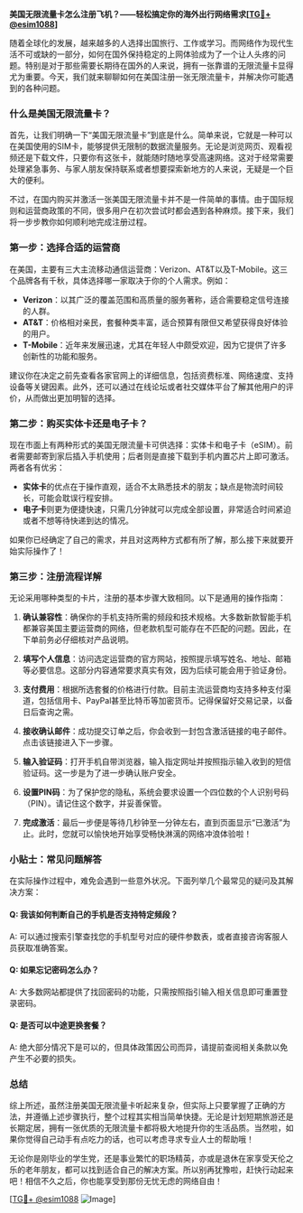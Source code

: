 **美国无限流量卡怎么注册飞机？——轻松搞定你的海外出行网络需求[[TG💪+ @esim1088](https://t.me/s/esim1088)]**

随着全球化的发展，越来越多的人选择出国旅行、工作或学习。而网络作为现代生活不可或缺的一部分，如何在国外保持稳定的上网体验成为了一个让人头疼的问题。特别是对于那些需要长期待在国外的人来说，拥有一张靠谱的无限流量卡显得尤为重要。今天，我们就来聊聊如何在美国注册一张无限流量卡，并解决你可能遇到的各种问题。

### 什么是美国无限流量卡？

首先，让我们明确一下“美国无限流量卡”到底是什么。简单来说，它就是一种可以在美国使用的SIM卡，能够提供无限制的数据流量服务。无论是浏览网页、观看视频还是下载文件，只要你有这张卡，就能随时随地享受高速网络。这对于经常需要处理紧急事务、与家人朋友保持联系或者想要探索新地方的人来说，无疑是一个巨大的便利。

不过，在国内购买并激活一张美国无限流量卡并不是一件简单的事情。由于国际规则和运营商政策的不同，很多用户在初次尝试时都会遇到各种麻烦。接下来，我们将一步步教你如何顺利地完成注册过程。

### 第一步：选择合适的运营商

在美国，主要有三大主流移动通信运营商：Verizon、AT&T以及T-Mobile。这三个品牌各有千秋，具体选择哪一家取决于你的个人需求。例如：

- **Verizon**：以其广泛的覆盖范围和高质量的服务著称，适合需要稳定信号连接的人群。
- **AT&T**：价格相对亲民，套餐种类丰富，适合预算有限但又希望获得良好体验的用户。
- **T-Mobile**：近年来发展迅速，尤其在年轻人中颇受欢迎，因为它提供了许多创新性的功能和服务。

建议你在决定之前先查看各家官网上的详细信息，包括资费标准、网络速度、支持设备等关键因素。此外，还可以通过在线论坛或者社交媒体平台了解其他用户的评价，从而做出更加明智的选择。

### 第二步：购买实体卡还是电子卡？

现在市面上有两种形式的美国无限流量卡可供选择：实体卡和电子卡（eSIM）。前者需要邮寄到家后插入手机使用；后者则是直接下载到手机内置芯片上即可激活。两者各有优劣：

- **实体卡**的优点在于操作直观，适合不太熟悉技术的朋友；缺点是物流时间较长，可能会耽误行程安排。
- **电子卡**则更为便捷快速，只需几分钟就可以完成全部设置，非常适合时间紧迫或者不想等待快递到达的情况。

如果你已经确定了自己的需求，并且对这两种方式都有所了解，那么接下来就要开始实际操作了！

### 第三步：注册流程详解

无论采用哪种类型的卡片，注册的基本步骤大致相同。以下是通用的操作指南：

1. **确认兼容性**：确保你的手机支持所需的频段和技术规格。大多数新款智能手机都兼容美国主要运营商的网络，但老款机型可能存在不匹配的问题。因此，在下单前务必仔细核对产品说明。
   
2. **填写个人信息**：访问选定运营商的官方网站，按照提示填写姓名、地址、邮箱等必要信息。这部分内容通常要求真实有效，因为后续可能会用于验证身份。

3. **支付费用**：根据所选套餐的价格进行付款。目前主流运营商均支持多种支付渠道，包括信用卡、PayPal甚至比特币等加密货币。记得保留好交易记录，以备日后查询之需。

4. **接收确认邮件**：成功提交订单之后，你会收到一封包含激活链接的电子邮件。点击该链接进入下一步骤。

5. **输入验证码**：打开手机自带浏览器，输入指定网址并按照指示输入收到的短信验证码。这一步是为了进一步确认账户安全。

6. **设置PIN码**：为了保护您的隐私，系统会要求设置一个四位数的个人识别号码（PIN）。请记住这个数字，并妥善保管。

7. **完成激活**：最后一步便是等待几秒钟至一分钟左右，直到页面显示“已激活”为止。此时，您就可以愉快地开始享受畅快淋漓的网络冲浪体验啦！

### 小贴士：常见问题解答

在实际操作过程中，难免会遇到一些意外状况。下面列举几个最常见的疑问及其解决方案：

#### Q: 我该如何判断自己的手机是否支持特定频段？
A: 可以通过搜索引擎查找您的手机型号对应的硬件参数表，或者直接咨询客服人员获取准确答案。

#### Q: 如果忘记密码怎么办？
A: 大多数网站都提供了找回密码的功能，只需按照指引输入相关信息即可重置登录密码。

#### Q: 是否可以中途更换套餐？
A: 绝大部分情况下是可以的，但具体政策因公司而异，请提前查阅相关条款以免产生不必要的损失。

### 总结

综上所述，虽然注册美国无限流量卡听起来复杂，但实际上只要掌握了正确的方法，并遵循上述步骤执行，整个过程其实相当简单快捷。无论是计划短期旅游还是长期定居，拥有一张优质的无限流量卡都将极大地提升你的生活品质。当然啦，如果你觉得自己动手有点吃力的话，也可以考虑寻求专业人士的帮助哦！

无论你是刚毕业的学生党，还是事业繁忙的职场精英，亦或是退休在家享受天伦之乐的老年朋友，都可以找到适合自己的解决方案。所以别再犹豫啦，赶快行动起来吧！相信不久之后，你也能享受到那份无忧无虑的网络自由！

[[TG💪+ @esim1088](https://t.me/s/esim1088) ![Image](https://i.postimg.cc/4NQfJmqS/Snipaste-2025-05-13-00-14-12.png)]